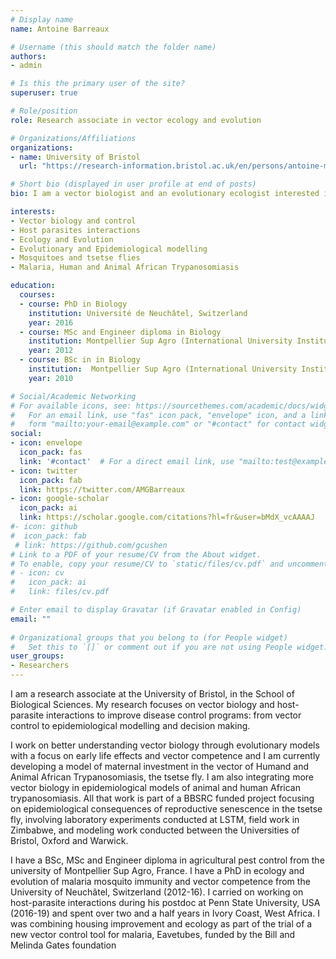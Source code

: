 ```yaml
---
# Display name
name: Antoine Barreaux

# Username (this should match the folder name)
authors:
- admin

# Is this the primary user of the site?
superuser: true

# Role/position
role: Research associate in vector ecology and evolution

# Organizations/Affiliations
organizations:
- name: University of Bristol
  url: "https://research-information.bristol.ac.uk/en/persons/antoine-m-g-barreaux(cc59626c-1654-4921-9056-ed69a8c1fd84).html"

# Short bio (displayed in user profile at end of posts)
bio: I am a vector biologist and an evolutionary ecologist interested in host parasites interactions, vector control and carry over effects with a focus on Malaria and Human and Animal African Trypanosomiasis.

interests:
- Vector biology and control
- Host parasites interactions
- Ecology and Evolution
- Evolutionary and Epidemiological modelling
- Mosquitoes and tsetse flies
- Malaria, Human and Animal African Trypanosomiasis

education:
  courses:
  - course: PhD in Biology
    institution: Université de Neuchâtel, Switzerland
    year: 2016
  - course: MSc and Engineer diploma in Biology
    institution: Montpellier Sup Agro (International University Institute of Advanced Agricultural Science, biotechnologies, and Management), France
    year: 2012
  - course: BSc in in Biology
    institution:  Montpellier Sup Agro (International University Institute of Advanced Agricultural Science, biotechnologies, and Management), France
    year: 2010

# Social/Academic Networking
# For available icons, see: https://sourcethemes.com/academic/docs/widgets/#icons
#   For an email link, use "fas" icon pack, "envelope" icon, and a link in the
#   form "mailto:your-email@example.com" or "#contact" for contact widget.
social:
- icon: envelope
  icon_pack: fas
  link: '#contact'  # For a direct email link, use "mailto:test@example.org".
- icon: twitter
  icon_pack: fab
  link: https://twitter.com/AMGBarreaux
- icon: google-scholar
  icon_pack: ai
  link: https://scholar.google.com/citations?hl=fr&user=bMdX_vcAAAAJ
#- icon: github
#  icon_pack: fab
 # link: https://github.com/gcushen
# Link to a PDF of your resume/CV from the About widget.
# To enable, copy your resume/CV to `static/files/cv.pdf` and uncomment the lines below.  
# - icon: cv
#   icon_pack: ai
#   link: files/cv.pdf

# Enter email to display Gravatar (if Gravatar enabled in Config)
email: ""
  
# Organizational groups that you belong to (for People widget)
#   Set this to `[]` or comment out if you are not using People widget.  
user_groups:
- Researchers
---
```

I am a research associate at the University of Bristol, in the School of Biological Sciences. My research focuses on vector biology and host-parasite interactions to improve disease control programs: from vector control to epidemiological modelling and decision making. 

I work on better understanding vector biology through evolutionary models with a focus on early life effects and vector competence and I am currently developing a model of maternal investment in the vector of Humand and Animal African Trypanosomiasis, the tsetse fly. I am also integrating more vector biology in epidemiological models of animal and human African trypanosomiasis. All that work is part of a BBSRC funded project focusing on epidemiological consequences of reproductive senescence in the tsetse fly, involving laboratory experiments conducted at LSTM, field work in Zimbabwe, and modeling work conducted between the Universities of Bristol, Oxford and Warwick.

I have a BSc, MSc and Engineer diploma in agricultural pest control from the university of Montpellier Sup Agro, France. I have a PhD in ecology and evolution of malaria mosquito immunity and vector competence from the University of Neuchâtel, Switzerland (2012-16). I carried on working on host-parasite interactions during his postdoc at Penn State University, USA (2016-19) and spent over two and a half years in Ivory Coast, West Africa. I was combining housing improvement and ecology as part of the trial of a new vector control tool for malaria, Eavetubes, funded by the Bill and Melinda Gates foundation

